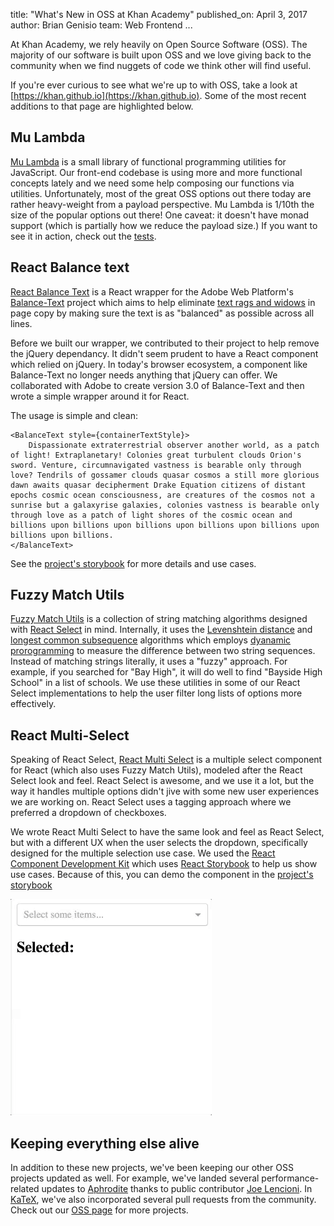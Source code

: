 title: "What's New in OSS at Khan Academy"
published_on: April 3, 2017
author: Brian Genisio
team: Web Frontend
...

At Khan Academy, we rely heavily on Open Source Software (OSS).  The majority of our software is built upon OSS and we love giving back to the community when we find nuggets of code we think other will find useful.

If you're ever curious to see what we're up to with OSS, take a look at [https://khan.github.io](https://khan.github.io).  Some of the most recent additions to that page are highlighted below.

## Mu Lambda
[Mu Lambda](https://github.com/khan/mu-lambda) is a small library of functional programming utilities for JavaScript.  Our front-end codebase is using more and more functional concepts lately and we need some help composing our functions via utilities.  Unfortunately, most of the great OSS options out there today are rather heavy-weight from a payload perspective.  Mu Lambda is 1/10th the size of the popular options out there!  One caveat: it doesn't have monad support (which is partially how we reduce the payload size.)  If you want to see it in action, check out the [tests](https://github.com/Khan/mu-lambda/blob/master/test/test.js).

## React Balance text
[React Balance Text](https://github.com/khan/react-balance-text) is a React wrapper for the Adobe Web Platform's [Balance-Text](https://github.com/adobe-webplatform/balance-text) project which aims to help eliminate [text rags and widows](https://www.fonts.com/content/learning/fontology/level-2/text-typography/rags-widows-orphans) in page copy by making sure the text is as "balanced" as possible across all lines.

Before we built our wrapper, we contributed to their project to help remove the jQuery dependancy.  It didn't seem prudent to have a React component which relied on jQuery.  In today's browser ecosystem, a component like Balance-Text no longer needs anything that jQuery can offer.  We collaborated with Adobe to create version 3.0 of Balance-Text and then wrote a simple wrapper around it for React.

The usage is simple and clean:

```
<BalanceText style={containerTextStyle}>
    Dispassionate extraterrestrial observer another world, as a patch of light! Extraplanetary! Colonies great turbulent clouds Orion's sword. Venture, circumnavigated vastness is bearable only through love? Tendrils of gossamer clouds quasar cosmos a still more glorious dawn awaits quasar decipherment Drake Equation citizens of distant epochs cosmic ocean consciousness, are creatures of the cosmos not a sunrise but a galaxyrise galaxies, colonies vastness is bearable only through love as a patch of light shores of the cosmic ocean and billions upon billions upon billions upon billions upon billions upon billions upon billions.
</BalanceText>
```

See the [project's storybook](https://khan.github.io/react-balance-text/) for more details and use cases.

## Fuzzy Match Utils
[Fuzzy Match Utils](https://github.com/Khan/fuzzy-match-utils) is a collection of string matching algorithms designed with [React Select](https://github.com/JedWatson/react-select) in mind.  Internally, it uses the [Levenshtein distance](https://en.wikipedia.org/wiki/Levenshtein_distance) and [longest common subsequence](https://en.wikipedia.org/wiki/Longest_common_subsequence_problem) algorithms which employs [dyanamic prorogramming](https://en.wikipedia.org/wiki/Dynamic_programming) to measure the difference between two string sequences.  Instead of matching strings literally, it uses a "fuzzy" approach.  For example, if you searched for "Bay High", it will do well to find "Bayside High School" in a list of schools.  We use these utilities in some of our React Select implementations to help the user filter long lists of options more effectively.

## React Multi-Select
Speaking of React Select, [React Multi Select](https://github.com/Khan/react-multi-select) is a multiple select component for React (which also uses Fuzzy Match Utils), modeled after the React Select look and feel. React Select is awesome, and we use it a lot, but the way it handles multiple options didn't jive with some new user experiences we are working on.  React Select uses a tagging approach where we preferred a dropdown of checkboxes.  

We wrote React Multi Select to have the same look and feel as React Select, but with a different UX when the user selects the dropdown, specifically designed for the multiple selection use case.  We used the [React Component Development Kit](https://github.com/storybooks/react-cdk) which uses [React Storybook](https://github.com/storybooks/react-storybook) to help us show use cases.  Because of this, you can demo the component in the [project's storybook](https://khan.github.io/react-multi-select/)

![animation of react-multi-select](/images/new-oss-activity/react-multi-select.gif)

## Keeping everything else alive
In addition to these new projects, we've been keeping our other OSS projects updated as well.  For example, we've landed several performance-related updates to [Aphrodite](https://github.com/Khan/aphrodite) thanks to public contributor [Joe Lencioni](https://github.com/lencioni).  In [KaTeX](https://github.com/Khan/KaTeX), we've also incorporated several pull requests from the community.  Check out our [OSS page](http://khan.github.io) for more projects.
